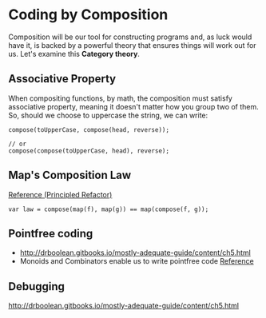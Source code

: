 # Coding by Composition

Composition will be our tool for constructing programs and, as luck would have it, is backed by a powerful theory that ensures things will work out for us. Let's examine this **Category theory**.

## Associative Property

When compositing functions, by math, the composition must satisfy associative property, meaning it doesn't matter how you group two of them. So, should we choose to uppercase the string, we can write:

```
compose(toUpperCase, compose(head, reverse));

// or
compose(compose(toUpperCase, head), reverse);
```

## Map's Composition Law

[Reference (Principled Refactor)](http://drboolean.gitbooks.io/mostly-adequate-guide/content/ch6.html)

```
var law = compose(map(f), map(g)) == map(compose(f, g));
```

## Pointfree coding

* http://drboolean.gitbooks.io/mostly-adequate-guide/content/ch5.html
* Monoids and Combinators enable us to write pointfree code [Reference](http://drboolean.gitbooks.io/mostly-adequate-guide/content/ch6.html)

## Debugging

http://drboolean.gitbooks.io/mostly-adequate-guide/content/ch5.html
